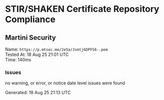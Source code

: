 # STIR/SHAKEN Certificate Repository Compliance

## Martini Security

Name: `https://p.mtsec.me/2e5a/Jsmtj6DPFS6-.pem`\
Tested At: 18 Aug 25 21:01 UTC\
Time: 140ms

### Issues

no warning, or error, or notice date level issues were found

Generated: 18 Aug 25 21:13 UTC